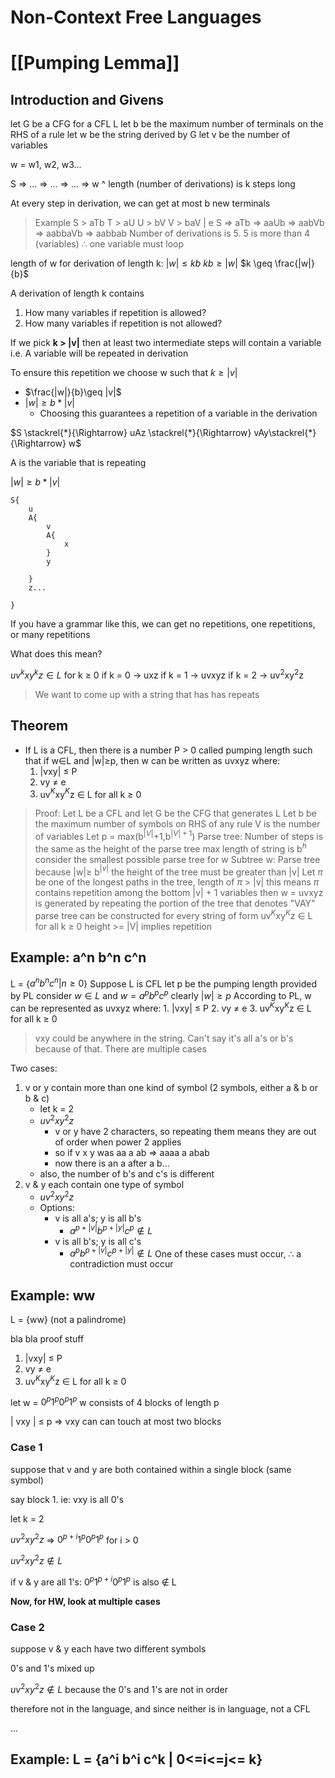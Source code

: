 # Non-Context Free Languages

# [[Pumping Lemma]]
## Introduction and Givens
let G be a CFG for a CFL L
let b be the maximum number of terminals on the RHS of a rule 
let w be the string derived by G
let v be the number of variables

w = w1, w2, w3...

S => ... => ... => ... => w
^ length (number of derivations) is k steps long

At every step in derivation, we can get at most b new terminals

> Example
> S > aTb
> T > aU
> U > bV
> V > baV | e
> S => aTb => aaUb => aabVb => aabbaVb => aabbab
> Number of derivations is 5. 5 is more than 4 (variables)
> $\therefore$ one variable must loop

length of w for derivation of length k:
	$|w|\leq kb$
	$kb\geq |w|$
	$k \geq \frac{|w|}{b}$

A derivation of length k contains 
1. How many variables if repetition is allowed?
2. How many variables if repetition is not allowed?

If we pick **k > |v|** then at least two intermediate steps will contain a variable 
i.e. A variable will be repeated in derivation

To ensure this repetition we choose w such that $k \geq |v|$
* $\frac{|w|}{b}\geq |v|$
* $|w|\geq b* |v|$
	* Choosing this guarantees a repetition of a variable in the derivation 

$S \stackrel{*}{\Rightarrow} uAz \stackrel{*}{\Rightarrow} vAy\stackrel{*}{\Rightarrow} w$

A is the variable that is repeating

$|w|\geq b* |v|$

```
S{
	u
	A{
		v
		A{
			x
		}
		y
	
	}
	z...

}
```

If you have a grammar like this, we can get no repetitions, one repetitions, or many repetitions

What does this mean?

$uv^{k}xy^{k}z\in L$ for k $\geq$ 0
if k = 0 -> uxz
if k = 1 -> uvxyz
if k = 2 -> uv$^2$xy$^2$z

> We want to come up with a string that has has repeats 

## Theorem
* If L is a CFL, then there is a number P > 0 called pumping length such that if w$\in$L and |w|$\geq$p, then w can be written as uvxyz where:
	1. |vxy| $\leq$ P 
	2. vy $\neq$ e
	3. uv$^{K}$xy$^{K}$z $\in$ L for all k $\geq$ 0

> Proof: 
> Let L be a CFL and let G be the CFG that generates L 
> Let b be the maximum number of symbols on RHS of any rule
> V is the number of variables
> Let p = max(b$^{|V|}$+1,b$^{|V|+1}$)
> Parse tree: 
> Number of steps is the same as the height of the parse tree
> max length of string is b$^h$
> consider the smallest possible parse tree for w
> Subtree w:
> Parse tree
> because |w|$\geq$ b$^{|v|}$ the height of the tree must be greater than |v|
> Let $\pi$  be one of the longest paths in the tree, length of $\pi$ > |v|
> this means $\pi$ contains repetition among the bottom |v| + 1 variables
> then w = uvxyz is generated by repeating the portion of the tree that denotes "VAY"
> parse tree can be constructed for every string of form uv$^{K}$xy$^{K}$z $\in$ L for all k $\geq$ 0
> height >= |V| implies repetition 


## Example: a^n b^n c^n
L = {$a^nb^nc^n|n\geq0$}
Suppose L is CFL
let p be the pumping length provided by PL
consider $w\in L$ and $w = a^pb^pc^p$
clearly $|w|\geq p$
According to PL, w can be represented as uvxyz where:
	1. |vxy| $\leq$ P 
	2. vy $\neq$ e
	3. uv$^{K}$xy$^{K}$z $\in$ L for all k $\geq$ 0

> vxy could be anywhere in the string. Can't say it's all a's or b's because of that. There are multiple cases

Two cases:
1. v or y contain more than one kind of symbol (2 symbols, either a & b or b & c)
	* let k = 2
	* $uv^2xy^2z$ 
		* v or y have 2 characters, so repeating them means they are out of order when power 2 applies
		* so if v x y was aa a ab => aaaa a abab 
		* now there is an a after a b...
	* also, the number of b's and c's is different 
2. v & y each contain one type of symbol
	*  $uv^2xy^2z$ 
	* Options:
		* v is all a's; y is all b's 
			* $a^{p+|v|}b^{p+|y|}c^{p}\notin L$
		* v is all b's; y is all c's 
			* $a^pb^{p+|v|}c^{p+|y|}\notin L$
One of these cases must occur, $\therefore$ a contradiction must occur

## Example: ww
L = {ww} (not a palindrome)

bla bla proof stuff

1. |vxy| $\leq$ P 
2. vy $\neq$ e
3. uv$^{K}$xy$^{K}$z $\in$ L for all k $\geq$ 0

let w = $0^p1^p0^p1^p$
w consists of 4 blocks of length p 

| vxy | $\leq$ p => vxy can can touch at most two blocks 

### Case 1
suppose that v and y are both contained within a single block (same symbol)

say block 1. ie: vxy is all 0's

let k = 2

$uv^2xy^2z$ => $0^{p+i}1^p0^p1^p$ for i > 0

$uv^2xy^{2}z\notin L$ 

if v & y are all 1's:
$0^p1^{p+i}0^p1^p$ is also $\notin$ L

**Now, for HW, look at multiple cases**
### Case 2
suppose v & y each have two different symbols

0's and 1's mixed up

$uv^2xy^2z\notin L$ because the 0's and 1's are not in order

therefore not in the language, and since neither is in language, not a CFL

...



## Example: L = {a^i b^i c^k | 0<=i<=j<= k}


